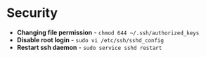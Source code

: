 # Security

- **Changing file permission** - `chmod 644 ~/.ssh/authorized_keys`
- **Disable root login** - `sudo vi /etc/ssh/sshd_config`
- **Restart ssh daemon** - `sudo service sshd restart`